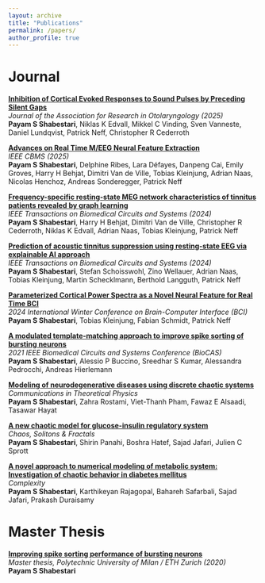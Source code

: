 ```yaml
---
layout: archive
title: "Publications"
permalink: /papers/
author_profile: true
---
```


# Journal 

<p>
  <a href="https://link.springer.com/article/10.1007/s10162-025-00999-w">
    <b>Inhibition of Cortical Evoked Responses to Sound Pulses by Preceding Silent Gaps</b>
  </a><br>
  <i>Journal of the Association for Research in Otolaryngology (2025)</i><br>
  <b>Payam S Shabestari</b>, Niklas K Edvall, Mikkel C Vinding, Sven Vanneste, Daniel Lundqvist, Patrick Neff, Christopher R Cederroth
</p>

<p>
  <a href="https://ieeexplore.ieee.org/document/11058809">
    <b>Advances on Real Time M/EEG Neural Feature Extraction</b>
  </a><br>
  <i>IEEE CBMS (2025)</i><br>
  <b>Payam S Shabestari</b>, Delphine Ribes, Lara Défayes, Danpeng Cai, Emily Groves, Harry H Behjat, Dimitri Van de Ville, Tobias Kleinjung, Adrian Naas, Nicolas Henchoz, Andreas Sonderegger, Patrick Neff
</p>

<p>
  <a href="https://www.biorxiv.org/content/10.1101/2025.03.10.642147v1">
    <b>Frequency-specific resting-state MEG network characteristics of tinnitus patients revealed by graph learning</b>
  </a><br>
  <i>IEEE Transactions on Biomedical Circuits and Systems (2024)</i><br>
  <b>Payam S Shabestari</b>, Harry H Behjat, Dimitri Van de Ville, Christopher R Cederroth, Niklas K Edvall, Adrian Naas, Tobias Kleinjung, Patrick Neff
</p>

<p>
  <a href="https://www.nature.com/articles/s41598-025-95351-w">
    <b>Prediction of acoustic tinnitus suppression using resting-state EEG via explainable AI approach</b>
  </a><br>
  <i>IEEE Transactions on Biomedical Circuits and Systems (2024)</i><br>
  <b>Payam S Shabestari</b>, Stefan Schoisswohl, Zino Wellauer, Adrian Naas, Tobias Kleinjung, Martin Schecklmann, Berthold Langguth, Patrick Neff
</p>

<p>
  <a href="https://www.nature.com/articles/s41598-025-95351-w">
    <b>Parameterized Cortical Power Spectra as a Novel Neural Feature for Real Time BCI</b>
  </a><br>
  <i>2024 International Winter Conference on Brain-Computer Interface (BCI)</i><br>
  <b>Payam S Shabestari</b>, Tobias Kleinjung, Fabian Schmidt, Patrick Neff
</p>

<p>
  <a href="https://www.nature.com/articles/s41598-025-95351-w">
    <b>A modulated template-matching approach to improve spike sorting of bursting neurons</b>
  </a><br>
  <i>2021 IEEE Biomedical Circuits and Systems Conference (BioCAS)</i><br>
  <b>Payam S Shabestari</b>, Alessio P Buccino, Sreedhar S Kumar, Alessandra Pedrocchi, Andreas Hierlemann
</p>


<p>
  <a href="https://www.nature.com/articles/s41598-025-95351-w">
    <b>Modeling of neurodegenerative diseases using discrete chaotic systems</b>
  </a><br>
  <i>Communications in Theoretical Physics</i><br>
  <b>Payam S Shabestari</b>, Zahra Rostami, Viet-Thanh Pham, Fawaz E Alsaadi, Tasawar Hayat
</p>

<p>
  <a href="https://www.nature.com/articles/s41598-025-95351-w">
    <b>A new chaotic model for glucose-insulin regulatory system</b>
  </a><br>
  <i>Chaos, Solitons & Fractals</i><br>
  <b>Payam S Shabestari</b>, Shirin Panahi, Boshra Hatef, Sajad Jafari, Julien C Sprott
</p>

<p>
  <a href="https://www.nature.com/articles/s41598-025-95351-w">
    <b>A novel approach to numerical modeling of metabolic system: Investigation of chaotic behavior in diabetes mellitus</b>
  </a><br>
  <i>Complexity</i><br>
  <b>Payam S Shabestari</b>, Karthikeyan Rajagopal, Bahareh Safarbali, Sajad Jafari, Prakash Duraisamy
</p>


# Master Thesis

<p>
    <a href="https://scholar.google.com/citations?view_op=view_citation&hl=en&user=W5hHHuIAAAAJ&sortby=pubdate&citation_for_view=W5hHHuIAAAAJ:eQOLeE2rZwMC">
    <b>Improving spike sorting performance of bursting neurons</b>
    </a><br>
    <i>Master thesis, Polytechnic University of Milan / ETH Zurich (2020) </i><br>
    <b>Payam S Shabestari</b>
</p>
